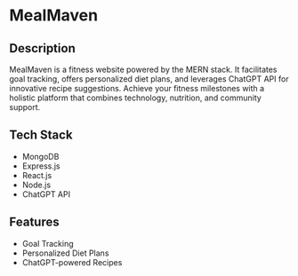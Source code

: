 # MealMaven

## Description
MealMaven is a fitness website powered by the MERN stack. It facilitates goal tracking, offers personalized diet plans, and leverages ChatGPT API for innovative recipe suggestions. Achieve your fitness milestones with a holistic platform that combines technology, nutrition, and community support.

## Tech Stack
- MongoDB
- Express.js
- React.js
- Node.js
- ChatGPT API

## Features
- Goal Tracking
- Personalized Diet Plans
- ChatGPT-powered Recipes
